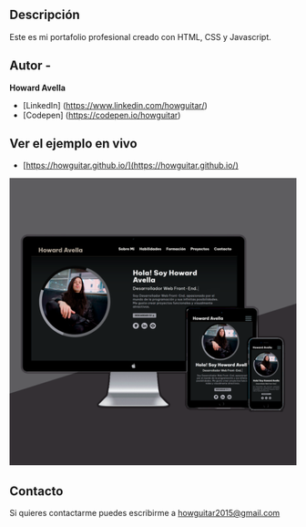## Descripción

Este es mi portafolio profesional creado con HTML, CSS y Javascript.

## Autor -
**Howard Avella**

* [LinkedIn] (https://www.linkedin.com/howguitar/)
* [Codepen] (https://codepen.io/howguitar)

## Ver el ejemplo en vivo
- [https://howguitar.github.io/](https://howguitar.github.io/)

<a title="Howguitar Portfolio Cover" href="https://howguitar.github.io/"><img src="https://github.com/howguitar/howguitar.github.io/blob/main/assets/projects/projects_portfolio_cover.png" alt="Howguitar Portfolio Cover"  target="_blank" /></a>

## Contacto
Si quieres contactarme puedes escribirme a howguitar2015@gmail.com
